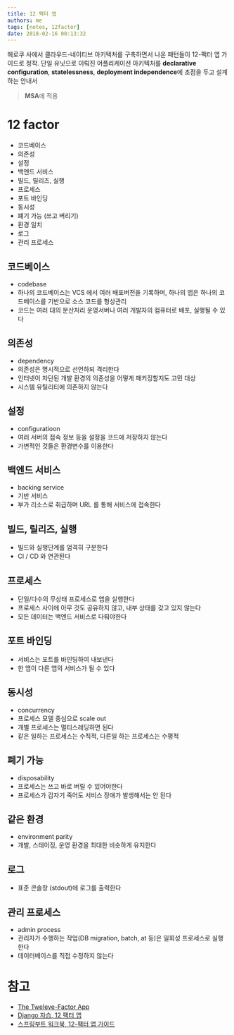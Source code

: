 ```yaml
---
title: 12 팩터 앱
authors: me
tags: [notes, 12factor]
date: 2018-02-16 00:13:32
---
```


헤로쿠 사에서 클라우드-네이티브 아키텍처를 구축하면서 나온 패턴들이 12-팩터 앱 가이드로 정착.
단일 유닛으로 이뤄진 어플리케이션 아키텍처를 **declarative configuration**, **statelessness**, **deployment independence**에 초점을 두고 설계하는 안내서

> **MSA**에 적용

# 12 factor

- 코드베이스
- 의존성
- 설정
- 백엔드 서비스
- 빌드, 릴리즈, 실행
- 프로세스
- 포트 바인딩
- 동시성
- 폐기 가능 (쓰고 버리기)
- 환경 일치
- 로그
- 관리 프로세스

## 코드베이스

- codebase
- 하나의 코드베이스는 VCS 에서 여러 배포버전을 기록하며, 하나의 앱은 하나의 코드베이스를 기반으로 소스 코드를 형상관리
- 코드는 여러 대의 분산처리 운영서버나 여러 개발자의 컴퓨터로 배포, 실행될 수 있다

## 의존성

- dependency
- 의존성은 명시적으로 선언하되 격리한다
- 인터넷이 차단된 개발 환경의 의존성을 어떻게 패키징할지도 고민 대상
- 시스템 유틸리티에 의존하지 않는다

## 설정

- configuratioon
- 여러 서버의 접속 정보 등을 설정을 코드에 저장하지 않는다
- 가변적인 것들은 환경변수를 이용한다

## 백엔드 서비스

- backing service
- 기반 서비스
- 부가 리소스로 취급하며 URL 를 통해 서비스에 접속한다

## 빌드, 릴리즈, 실행

- 빌드와 실행단계를 엄격히 구분한다
- CI / CD 와 연관된다

## 프로세스

- 단일/다수의 무상태 프로세스로 앱을 실행한다
- 프로세스 사이에 아무 것도 공유하지 않고, 내부 상태를 갖고 있지 않는다
- 모든 데이터는 백엔드 서비스로 다뤄야한다

## 포트 바인딩

- 서비스는 포트를 바인딩하여 내보낸다
- 한 앱이 다른 앱의 서비스가 될 수 있다

## 동시성

- concurrency
- 프로세스 모델 중심으로 scale out
- 개별 프로세스는 멀티스레딩하면 된다
- 같은 일하는 프로세스는 수직적, 다른일 하는 프로세스는 수평적

## 폐기 가능

- disposability
- 프로세스는 쓰고 바로 버릴 수 있어야한다
- 프로세스가 갑자기 죽어도 서비스 장애가 발생해서는 안 된다

## 같은 환경

- environment parity
- 개발, 스테이징, 운영 환경을 최대한 비슷하게 유지한다

## 로그

- 표준 콘솔창 (stdout)에 로그를 출력한다

## 관리 프로세스

- admin process
- 관리자가 수행하는 작업(DB migration, batch, at 등)은 일회성 프로세스로 실행한다
- 데이터베이스를 직접 수정하지 않는다

# 참고

- [The Tweleve-Factor App](https://12factor.net/ko/)
- [Django 자습, 12 팩터 앱](https://wikidocs.net/6604)
- [스프링부트 워크북, 12-팩터 앱 가이드](https://www.hanbit.co.kr/store/books/look.php?p_code=B2433442478)
